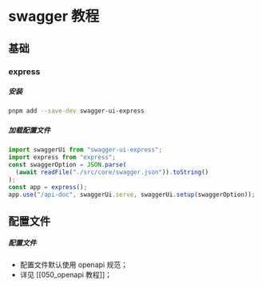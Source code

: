 # swagger 教程

## 基础

### express

##### 安装

```bash
pnpm add --save-dev swagger-ui-express
```

##### 加载配置文件

```typescript
import swaggerUi from "swagger-ui-express";
import express from "express";
const swaggerOption = JSON.parse(
  (await readFile("./src/core/swagger.json")).toString()
);
const app = express();
app.use("/api-doc", swaggerUi.serve, swaggerUi.setup(swaggerOption));
```

## 配置文件

##### 配置文件

- 配置文件默认使用 openapi 规范；
- 详见 [[050_openapi 教程]]；
